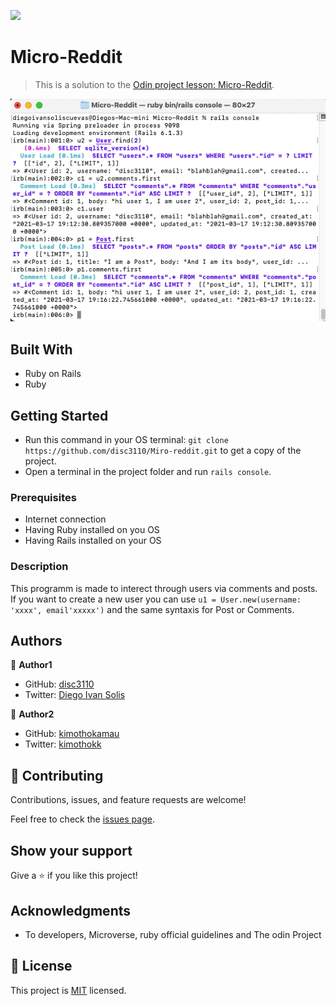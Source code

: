 ![](https://img.shields.io/badge/Microverse-blueviolet)

# Micro-Reddit

> This is a solution to the [Odin project lesson: Micro-Reddit](https://www.theodinproject.com/courses/ruby-on-rails/lessons/building-with-active-record-ruby-on-rails). 

![screenshot](screenshot.png)


## Built With

- Ruby on Rails
- Ruby


## Getting Started 

- Run this command in your OS terminal: `git clone https://github.com/disc3110/Miro-reddit.git` to get a copy of the project.
- Open a terminal in the project folder and run `rails console`.


### Prerequisites

* Internet connection
* Having Ruby installed on you OS
* Having Rails installed on your OS


### Description

This programm is made to interect through users via comments and posts. If you want to create a new user you can use `u1 = User.new(username: 'xxxx', email'xxxxx')` and the same syntaxis for Post or Comments.


## Authors

👤 **Author1**

- GitHub: [disc3110](https://github.com/disc3110)
- Twitter: [Diego Ivan Solis](https://twitter.com/disc3110)

👤 **Author2**

- GitHub: [kimothokamau](https://github.com/kimothokamau)
- Twitter: [kimothokk](https://twitter.com/kimothokk)

## 🤝 Contributing

Contributions, issues, and feature requests are welcome!

Feel free to check the [issues page](https://github.com/disc3110/Miro-reddit/issues).

## Show your support

Give a ⭐️ if you like this project!

## Acknowledgments

- To developers, Microverse, ruby official guidelines and The odin Project

## 📝 License

This project is [MIT](https://es.wikipedia.org/wiki/Licencia_MIT) licensed.